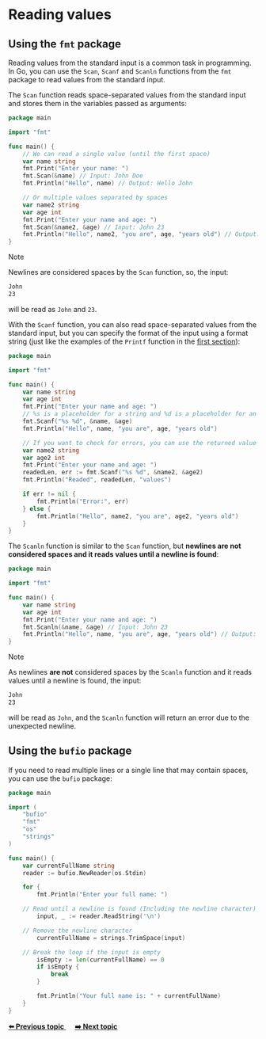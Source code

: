 # Reading values

## Using the `fmt` package

Reading values from the standard input is a common task in programming. In Go, you can use the `Scan`, `Scanf` and `Scanln` functions from the `fmt` package to read values from the standard input.

The `Scan` function reads space-separated values from the standard input and stores them in the variables passed as arguments:

```go
package main

import "fmt"

func main() {
    // We can read a single value (until the first space)
    var name string
    fmt.Print("Enter your name: ") 
    fmt.Scan(&name) // Input: John Doe
    fmt.Println("Hello", name) // Output: Hello John

    // Or multiple values separated by spaces
    var name2 string
    var age int
    fmt.Print("Enter your name and age: ")
    fmt.Scan(&name2, &age) // Input: John 23
    fmt.Println("Hello", name2, "you are", age, "years old") // Output: Hello John you are 23 years old
}
```

> [!NOTE]
> Newlines are considered spaces by the `Scan` function, so, the input: 
> ```bash
> John
> 23
> ```
> will be read as `John` and `23`.

With the `Scanf` function, you can also read space-separated values from the standard input, but you can specify the format of the input using a format string (just like the examples of the `Printf` function in the [first section](https://github.com/lara-vel-dev/backend-with-golang/tree/main/the-basics/01-hello-world#functions-used-to-format-and-print-data)): 

```go
package main

import "fmt"

func main() {
    var name string
    var age int
    fmt.Print("Enter your name and age: ")
    // %s is a placeholder for a string and %d is a placeholder for an integer
    fmt.Scanf("%s %d", &name, &age)
    fmt.Println("Hello", name, "you are", age, "years old")

    // If you want to check for errors, you can use the returned value
    var name2 string
    var age2 int
    fmt.Print("Enter your name and age: ")
    readedLen, err := fmt.Scanf("%s %d", &name2, &age2)
    fmt.Println("Readed", readedLen, "values")

    if err != nil {
        fmt.Println("Error:", err)
    } else {
        fmt.Println("Hello", name2, "you are", age2, "years old")
    } 
}
```

The `Scanln` function is similar to the `Scan` function, but **newlines are not considered spaces and it reads values until a newline is found**:

```go
package main

import "fmt"

func main() {
    var name string
    var age int
    fmt.Print("Enter your name and age: ")
    fmt.Scanln(&name, &age) // Input: John 23
    fmt.Println("Hello", name, "you are", age, "years old") // Output: Hello John you are 23 years old
}
```

> [!NOTE]
> As newlines **are not** considered spaces by the `Scanln` function and it reads values until a newline is found, the input:
> ```bash
> John
> 23
> ```
> will be read as `John`, and the `Scanln` function will return an error due to the unexpected newline.

## Using the `bufio` package

If you need to read multiple lines or a single line that may contain spaces, you can use the `bufio` package: 

```go
package main

import (
	"bufio"
	"fmt"
	"os"
	"strings"
)

func main() {
	var currentFullName string
	reader := bufio.NewReader(os.Stdin)

	for {
		fmt.Println("Enter your full name: ")

    // Read until a newline is found (Including the newline character)
		input, _ := reader.ReadString('\n')

    // Remove the newline character
		currentFullName = strings.TrimSpace(input)

    // Break the loop if the input is empty
		isEmpty := len(currentFullName) == 0
		if isEmpty {
			break
		}

		fmt.Println("Your full name is: " + currentFullName)
	}
}
```

<div>
<a href="./01-the-basics/03-operators/README.md" >
	<strong>⬅️ Previous topic</strong>
</a>
&emsp;
<a href="./02-flow-controls/01-conditionals/README.md" >
	<strong>➡️ Next topic</strong>
</a>
</div>